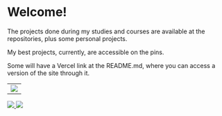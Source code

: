 ###
  <div> 
    <h1>Welcome!</h1>
    <p>The projects done during my studies and courses are available at the repositories, plus some personal projects.</p>
    <p>My best projects, currently, are accessible on the pins.</p>
    <p>Some will have a Vercel link at the README.md, where you can access a version of the site through it.</p>
  </div>
  <div>
    <table>
      <tr>
        <td>
          <a href="https://github.com/anuraghazra/github-readme-stats">
                      <img src="https://github-readme-stats.vercel.app/api?username=GHTassinari&theme=midnight-purple&show_icons=true&include_all_commits=true" />
          </a>
        </td>
      </tr>
    </table>
  </div>
  
<div> 
  <a href = "mailto:contato.guilhermetassinari@gmail.com"><img src="https://img.shields.io/badge/-Gmail-%23333?style=for-the-badge&logo=gmail&logoColor=white" target="_blank"> 
  </a>
  <a href="https://www.linkedin.com/in/guilhermehtassinari/" target="_blank"><img src="https://img.shields.io/badge/-LinkedIn-%230077B5?style=for-the-badge&logo=linkedin&logoColor=white" target="_blank">
  </a>  
</div>

